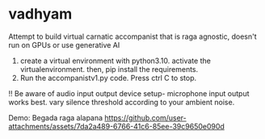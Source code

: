 # vadhyam
Attempt to build virtual carnatic accompanist that is raga agnostic, doesn't run on GPUs or use generative AI
1. create a virtual environment with python3.10. activate the virtualenvironment. then, pip install the requirements.
2. Run the accompanistv1.py code. Press ctrl C to stop. 
   
!! Be aware of audio input output device setup- microphone input output works best. vary silence threshold according to your ambient noise.

Demo: Begada raga alapana
https://github.com/user-attachments/assets/7da2a489-6766-41c6-85ee-39c9650e090d

